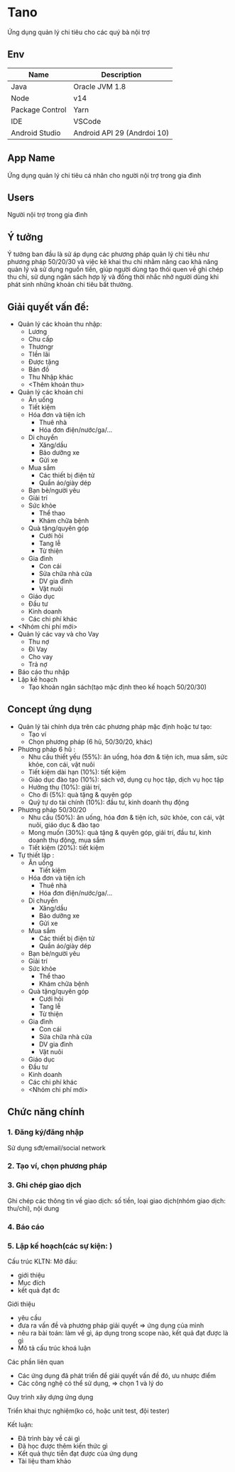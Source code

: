 # Tano
Ứng dụng quản lý chi tiêu cho các quý bà nội trợ

## Env
|Name|Description|
|----------|-------|
|Java|Oracle JVM 1.8|
|Node|v14|
|Package Control|Yarn|
|IDE|VSCode|
|Android Studio| Android API 29 (Andrdoi 10)|


## App Name
Ứng dụng quản lý chi tiêu cá nhân cho người nội trợ trong gia đình

## Users
Người nội trợ trong gia đình

## Ý tưởng
Ý tưởng ban đầu là sử áp dụng các phương pháp quản lý chi tiêu như phương pháp 50/20/30 và việc kê khai thu chi nhằm nâng cao khả năng quản lý và sử dụng nguồn tiền, giúp người dùng tạo thói quen về ghi chép thu chi, sử dụng ngân sách hợp lý và đồng thời nhắc nhở người dùng khi phát sinh những khoản chi tiêu bất thường.

## Giải quyết vấn đề:
  * Quản lý các khoản thu nhập:
    * Lương
    * Chu cấp
    * Thươngr
    * TIền lãi
    * Được tặng
    * Bán đồ
    * Thu Nhập khác
    * <Thêm khoản thu>
  * Quản lý các khoản chi
    * Ăn uống
    * Tiết kiệm
    * Hóa đơn và tiện ích
      * Thuê nhà
      * Hóa đơn điện/nước/ga/...
    * Di chuyển
      * Xăng/dầu
      * Bảo dưỡng xe
      * Gửi xe
    * Mua sắm
      * Các thiết bị điện tử
      * Quần áo/giày dép
    * Bạn bè/người yêu
    * Giải trí 
    * Sức khỏe
      * Thể thao
      * Khám chữa bệnh
    * Quà tặng/quyên góp
      * Cưới hỏi
      * Tang lễ
      * Từ thiện
    * Gia đình
      * Con cái
      * Sửa chữa nhà cửa
      * DV gia đình
      * Vật nuôi
    * Giáo dục
    * Đầu tư
    * Kinh doanh
    * Các chi phí khác
  * <Nhóm chi phí mới>
  * Quản lý các vay và cho Vay 
    * Thu nợ
    * Đi Vay
    * Cho vay
    * Trả nợ
  * Báo cáo thu nhập
  * Lập kế hoạch
    * Tạo khoản ngân sách(tạo mặc định theo kế hoạch 50/20/30)

## Concept ứng dụng
  * Quản lý tài chính dựa trên các phương pháp mặc định hoặc tư tạo:
    + Tạo ví
    + Chọn phương pháp (6 hũ, 50/30/20, khác)
  * Phương pháp 6 hũ :
    + Nhu cầu thiết yếu (55%): ăn uống, hóa đơn & tiện ích, mua sắm, sức khỏe, con cái, vật nuôi
    + Tiết kiệm dài hạn (10%): tiết kiệm
    + Giáo dục đào tạo (10%): sách vở, dụng cụ học tập, dịch vụ học tập
    + Hưởng thụ (10%): giải trí, 
    + Cho đi (5%): quà tặng & quyên góp
    + Quỹ tự do tài chính (10%): đầu tư, kinh doanh thụ động
  * Phương pháp 50/30/20
    + Nhu cầu (50%): ăn uống, hóa đơn & tiện ích, sức khỏe, con cái, vật nuôi, giáo dục & đào tạo
    + Mong muốn (30%): quà tặng & quyên góp, giải trí, đầu tư, kinh doanh thụ động, mua sắm
    + Tiết kiệm (20%): tiết kiệm
  * Tự thiết lập :
    + Ăn uống
		+ Tiết kiệm
    + Hóa đơn và tiện ích
      * Thuê nhà
      * Hóa đơn điện/nước/ga/...
    + Di chuyển
      * Xăng/dầu
      * Bảo dưỡng xe
      * Gửi xe
    + Mua sắm
      * Các thiết bị điện tử
      * Quần áo/giày dép
    + Bạn bè/người yêu
    + Giải trí 
    + Sức khỏe
      * Thể thao
      * Khám chữa bệnh
    + Quà tặng/quyên góp
      * Cưới hỏi
      * Tang lễ
      * Từ thiện
    + Gia đình
      * Con cái
      * Sửa chữa nhà cửa
      * DV gia đình
      * Vật nuôi
    + Giáo dục
    + Đầu tư
    + Kinh doanh
    + Các chi phí khác
    + <Nhóm chi phí mới>
    
## Chức năng chính
### 1. Đăng ký/đăng nhập
Sử dụng sđt/email/social network
### 2. Tạo ví, chọn phương pháp
### 3. Ghi chép giao dịch
Ghi chép các thông tin về giao dịch: số tiền, loại giao dịch(nhóm giao dịch: thu/chi), nội dung
### 4. Báo cáo
### 5. Lập kế hoạch(các sự kiện: )



Cấu trúc KLTN: 
Mở đầu: 
  - giới thiệu
  - Mục đích
  - kết quả đạt đc

Giới thiệu
  - yêu cầu
  - đưa ra vấn đề và phương pháp giải quyết => ứng dụng của mình
  - nêu ra bài toán: làm về gì, áp dụng trong scope nào, kết quả đạt được là gì
  - Mô tả cấu trúc khoá luận

Các phần liên quan
  - Các ứng dụng đã phát triển để giải quyết vấn đề đó, ưu nhược điểm
  - Các công nghệ có thể sử dụng, => chọn 1 và lý do

Quy trình xây dựng ứng dụng

Triển khai thực nghiệm(ko có, hoặc unit test, đội tester)

Kết luận: 
  - Đã trình bày về cái gì
  - Đã học được thêm kiến thức gì
  - Kết quả thực tiễn đạt được của ứng dụng
  - Tài liệu tham khảo